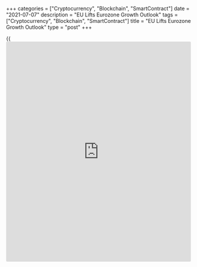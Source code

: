 +++
categories = ["Cryptocurrency", "Blockchain", "SmartContract"]
date = "2021-07-07"
description = "EU Lifts Eurozone Growth Outlook"
tags = ["Cryptocurrency", "Blockchain", "SmartContract"]
title = "EU Lifts Eurozone Growth Outlook"
type = "post"
+++

{{<iframe id="large-banner" src="https://www.bounty.group/#slide=16.0" width="100%" height="600" scrolling="no" style="border: 0px solid rgb(216, 221, 230); border-radius: 3px;">}}

The European Commission upgraded the economic projections citing the
improving [health][1] situation and the ensuing continued easing of
virus containment measures.

According to the latest Summer Interim Forecast, economic output is
forecast to return to the pre-pandemic levels in the last quarter of
2021.

The euro area [economy][2] is forecast to grow 4.8 percent in 2021,
instead of 4.3 percent projected previously. Likewise, the outlook for
2022 was raised to 4.5 percent from 4.4 percent.

The forecast for inflation this year and next has also been revised
upwards, though retaining a hump-shaped profile. Inflation is projected
to increase throughout this year, driven by transitory factors.

In the euro area, inflation is forecast to average 1.9 percent in 2021
compared to 1.7 percent estimated in the Spring forecast. Similarly,
inflation forecast for next year was raised marginally to 1.4 percent
from 1.3 percent.

For comments and feedback [contact](https://www.playgroundfx.com/contact/): editorial@rtt[news](https://www.letsplayfx.com/blog/forex-news-website/).com

[Economic News][2]

 **What parts of the world are seeing the best (and worst) economic
performances lately? Click[here][3] to check out our [Econ Scorecard][3]
and find out! See up-to-the-moment [ranking](https://www.playgroundfx.com/blog/crypto-exchange-ranking/)s for the best and worst
performers in [GDP][4], [unemployment rate][5], [inflation][6] and much
more.**

   1. www.rtt[news](https://www.letsplayfx.com/blog/forex-news-website/).com/Content/Health.aspx
   2. www.rtt[news](https://www.letsplayfx.com/blog/forex-news-website/).com/Content/EconomicNews.aspx
   3. www.rtt[news](https://www.letsplayfx.com/blog/forex-news-website/).com/economic-scorecard/world-rank/unemployment-rate/highest-performance.aspx
   4. www.rtt[news](https://www.letsplayfx.com/blog/forex-news-website/).com/economic-scorecard/world-rank/GDP/highest-performance.aspx
   5. www.rtt[news](https://www.letsplayfx.com/blog/forex-news-website/).com/economic-scorecard/world-rank/unemployment-rate/lowest-performance.aspx
   6. www.rtt[news](https://www.letsplayfx.com/blog/forex-news-website/).com/economic-scorecard/world-rank/CPI/highest-performance.aspx